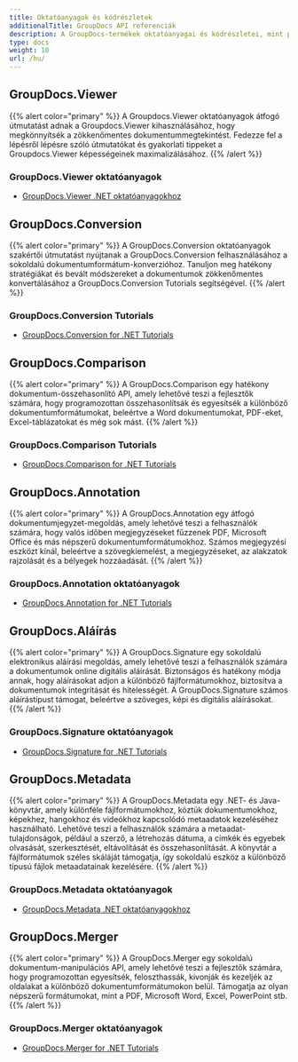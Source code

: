 ```yaml
---
title: Oktatóanyagok és kódrészletek
additionalTitle: GroupDocs API referenciák
description: A GroupDocs-termékek oktatóanyagai és kódrészletei, mint például a GroupDocs.Viewer, GroupDocs.Annotation, GroupDocs.Conversion és más termékek.
type: docs
weight: 10
url: /hu/
---
```


## GroupDocs.Viewer
{{% alert color="primary" %}}
A Groupdocs.Viewer oktatóanyagok átfogó útmutatást adnak a Groupdocs.Viewer kihasználásához, hogy megkönnyítsék a zökkenőmentes dokumentummegtekintést. Fedezze fel a lépésről lépésre szóló útmutatókat és gyakorlati tippeket a Groupdocs.Viewer képességeinek maximalizálásához.
{{% /alert %}}

### GroupDocs.Viewer oktatóanyagok
- [GroupDocs.Viewer .NET oktatóanyagokhoz](../viewer/hu/net/)


## GroupDocs.Conversion
{{% alert color="primary" %}}
A GroupDocs.Conversion oktatóanyagok szakértői útmutatást nyújtanak a GroupDocs.Conversion felhasználásához a sokoldalú dokumentumformátum-konverzióhoz. Tanuljon meg hatékony stratégiákat és bevált módszereket a dokumentumok zökkenőmentes konvertálásához a GroupDocs.Conversion Tutorials segítségével.
{{% /alert %}}

### GroupDocs.Conversion Tutorials
- [GroupDocs.Conversion for .NET Tutorials](../conversion/hu/net/)


## GroupDocs.Comparison
{{% alert color="primary" %}}
A GroupDocs.Comparison egy hatékony dokumentum-összehasonlító API, amely lehetővé teszi a fejlesztők számára, hogy programozottan összehasonlítsák és egyesítsék a különböző dokumentumformátumokat, beleértve a Word dokumentumokat, PDF-eket, Excel-táblázatokat és még sok mást.
{{% /alert %}}

### GroupDocs.Comparison Tutorials
- [GroupDocs.Comparison for .NET Tutorials](../comparison/hu/net/)


## GroupDocs.Annotation
{{% alert color="primary" %}}
A GroupDocs.Annotation egy átfogó dokumentumjegyzet-megoldás, amely lehetővé teszi a felhasználók számára, hogy valós időben megjegyzéseket fűzzenek PDF, Microsoft Office és más népszerű dokumentumformátumokhoz. Számos megjegyzési eszközt kínál, beleértve a szövegkiemelést, a megjegyzéseket, az alakzatok rajzolását és a bélyegek hozzáadását.
{{% /alert %}}

### GroupDocs.Annotation oktatóanyagok
- [GroupDocs.Annotation for .NET Tutorials](../annotation/hu/net/)


## GroupDocs.Aláírás
{{% alert color="primary" %}}
A GroupDocs.Signature egy sokoldalú elektronikus aláírási megoldás, amely lehetővé teszi a felhasználók számára a dokumentumok online digitális aláírását. Biztonságos és hatékony módja annak, hogy aláírásokat adjon a különböző fájlformátumokhoz, biztosítva a dokumentumok integritását és hitelességét. A GroupDocs.Signature számos aláírástípust támogat, beleértve a szöveges, képi és digitális aláírásokat.
{{% /alert %}}

### GroupDocs.Signature oktatóanyagok
- [GroupDocs.Signature for .NET Tutorials](../signature/hu/net/)


## GroupDocs.Metadata
{{% alert color="primary" %}}
A GroupDocs.Metadata egy .NET- és Java-könyvtár, amely különféle fájlformátumokhoz, köztük dokumentumokhoz, képekhez, hangokhoz és videókhoz kapcsolódó metaadatok kezeléséhez használható. Lehetővé teszi a felhasználók számára a metaadat-tulajdonságok, például a szerző, a létrehozás dátuma, a címkék és egyebek olvasását, szerkesztését, eltávolítását és összehasonlítását. A könyvtár a fájlformátumok széles skáláját támogatja, így sokoldalú eszköz a különböző típusú fájlok metaadatainak kezelésére.
{{% /alert %}}

### GroupDocs.Metadata oktatóanyagok
- [GroupDocs.Metadata .NET oktatóanyagokhoz](../metadata/hu/net/)


## GroupDocs.Merger
{{% alert color="primary" %}}
A GroupDocs.Merger egy sokoldalú dokumentum-manipulációs API, amely lehetővé teszi a fejlesztők számára, hogy programozottan egyesítsék, feloszthassák, kivonják és kezeljék az oldalakat a különböző dokumentumformátumokon belül. Támogatja az olyan népszerű formátumokat, mint a PDF, Microsoft Word, Excel, PowerPoint stb.
{{% /alert %}}

### GroupDocs.Merger oktatóanyagok
- [GroupDocs.Merger for .NET Tutorials](../merger/hu/net/)